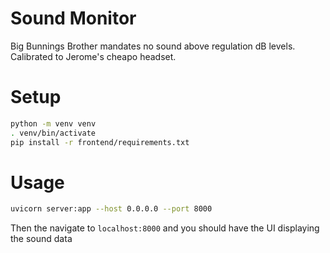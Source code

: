 # Sound Monitor

Big Bunnings Brother mandates no sound above regulation dB levels. Calibrated to Jerome's cheapo headset.


# Setup

```bash
python -m venv venv
. venv/bin/activate
pip install -r frontend/requirements.txt
```

# Usage

```bash
uvicorn server:app --host 0.0.0.0 --port 8000
```
 Then the navigate to `localhost:8000` and you should have the UI displaying the sound data
